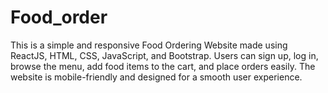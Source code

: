 # Food_order
This is a simple and responsive Food Ordering Website made using ReactJS, HTML, CSS, JavaScript, and Bootstrap. Users can sign up, log in, browse the menu, add food items to the cart, and place orders easily. The website is mobile-friendly and designed for a smooth user experience.
